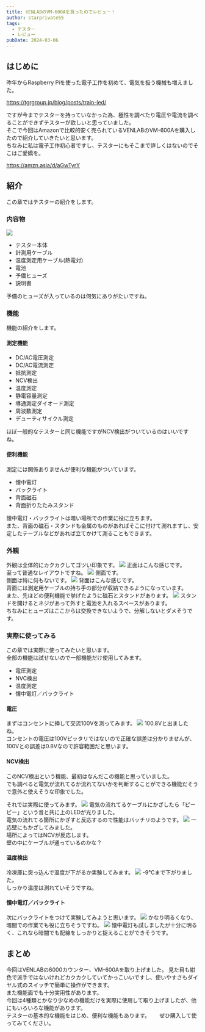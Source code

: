 ```yaml
---
title: VENLABのVM-600Aを買ったのでレビュー！
author: starprivate55
tags:
  - テスター
  - レビュー
pubDate: 2024-03-06
---
```


## はじめに
昨年からRaspberry Piを使った電子工作を初めて、電気を扱う機械も増えました。

https://tgrgroup.jp/blog/posts/train-led/

ですが今までテスターを持っていなかった為、極性を調べたり電圧や電流を調べることができずテスターが欲しいと思っていました。  
そこで今回はAmazonで比較的安く売られているVENLABのVM-600Aを購入したので紹介していきたいと思います。  
ちなみに私は電子工作初心者ですし、テスターにもそこまで詳しくはないのでそこはご愛嬌を。

https://amzn.asia/d/aGwTyrY

## 紹介
この章ではテスターの紹介をします。

### 内容物
![](../../assets/blog/72AF2F6F-40AC-4796-81D7-8A067E7A0C39.jpeg)
+ テスター本体
+ 計測用ケーブル
+ 温度測定用ケーブル(熱電対)
+ 電池
+ 予備ヒューズ
+ 説明書

予備のヒューズが入っているのは何気にありがたいですね。

### 機能
機能の紹介をします。

#### 測定機能
+ DC/AC電圧測定
+ DC/AC電流測定
+ 抵抗測定
+ NCV検出
+ 温度測定
+ 静電容量測定
+ 導通測定ダイオード測定
+ 周波数測定
+ デューティサイクル測定

ほぼ一般的なテスターと同じ機能ですがNCV検出がついているのはいいですね。

#### 便利機能
測定には関係ありませんが便利な機能がついています。
+ 懐中電灯
+ バックライト
+ 背面磁石
+ 背面折りたたみスタンド

懐中電灯・バックライトは暗い場所での作業に役に立ちます。  
また、背面の磁石・スタンドも金属のものがあればそこに付けて測れますし、安定したテーブルなどがあれば立てかけて測ることもできます。

### 外観
外観は全体的にカクカクしてゴツい印象です。
![](../../assets/blog/68D49960-E75E-4EC0-82B5-1F185577EB90.jpeg)
正面はこんな感じです。  
至って普通なレイアウトですね。
![](../../assets/blog/12D1A6DB-2A54-48EF-AB38-F869F2029030.jpeg)
側面です。  
側面は特に何もないです。
![](../../assets/blog/E9344C32-C8DE-49A2-AD46-EC40633F8CF9.jpeg)
背面はこんな感じです。  
背面には測定用ケーブルの持ち手の部分が収納できるようになっています。  
また、先ほどの便利機能で挙げたように磁石とスタンドがあります。
![](../../assets/blog/AF6CB1CF-AAEE-4A78-8923-F176B808C857.jpeg)
スタンドを開けるとネジがあって外すと電池を入れるスペースがあります。  
ちなみにヒューズはここからは交換できないようで、分解しないとダメそうです。

### 実際に使ってみる
この章では実際に使ってみたいと思います。  
全部の機能は試せないので一部機能だけ使用してみます。
+ 電圧測定
+ NVC検出
+ 温度測定
+ 懐中電灯／バックライト

#### 電圧
まずはコンセントに挿して交流100Vを測ってみます。
![](../../assets/blog/1D23E8CD-D2B0-4ACA-856B-293F45D5E361.jpeg)
100.8Vと出ましたね。  
コンセントの電圧は100Vピッタリではないので正確な誤差は分かりませんが、100Vとの誤差は0.8Vなので許容範囲だと思います。

#### NCV検出
このNCV検出という機能、最初はなんだこの機能と思っていました。  
でも調べると電気が流れてるか流れてないかを判断することができる機能だそうで意外と使えそうな印象でした。

それでは実際に使ってみます。
![](../../assets/blog/0A09618B-68B8-41E4-B344-A4C5A1E95984.jpeg)
電気の流れてるケーブルにかざしたら「ピーピー」という音と共に上のLEDが光りました。  
電気の流れてる箇所にかざすと反応するので性能はバッチリのようです。
![](../../assets/blog/FECF4D9F-FFFD-4EA1-AB03-8F9CF5915277.jpeg)
一応壁にもかざしてみました。  
場所によってはNCVが反応します。  
壁の中にケーブルが通っているのかな？

#### 温度検出
冷凍庫に突っ込んで温度が下がるか実験してみます。
![](../../assets/blog/0715BF74-717D-4F12-9663-C2268FAC14AF.jpeg)
-9°Cまで下がりました。  
しっかり温度は測れていそうですね。

#### 懐中電灯／バックライト
次にバックライトをつけて実験してみようと思います。
![](../../assets/blog/9A7C2516-0DA1-4F25-AEDC-9034B18C91F0.jpeg)
かなり明るくなり、暗闇での作業でも役に立ちそうですね。
![](../../assets/blog/044B164C-C22F-400C-A708-FE9F3CF614A6.jpeg)
懐中電灯も試しましたが十分に明るく、これなら暗闇でも配線をしっかりと捉えることができそうです。

## まとめ
今回はVENLABの6000カウンター、VM-600Aを取り上げました。
見た目も紺色で派手ではないけれどカクカクしていてかっこいいですし、使いやすさもダイヤル式のスイッチで簡単に操作ができます。  
また機能面でも十分実用性があります。  
今回は4種類とかなり少なめの機能だけを実際に使用して取り上げましたが、他にもいろいろな機能があります。  
テスターの基本的な機能をはじめ、便利な機能もあります。　　
ぜひ購入して使ってみてください。　　

